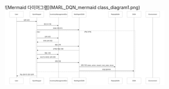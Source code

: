 ![Mermaid 다이어그램](MARL_DQN_mermaid class_diagram1.png)
![Mermaid 다이어그램](MARL_DQN_mermaid_sequence_diagram.png)
